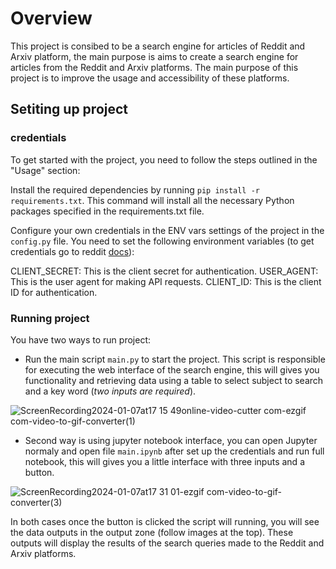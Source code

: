 # Overview
This project is consibed to be a search engine for articles of Reddit and Arxiv platform, the main purpose is  aims to create a search engine for articles from the Reddit and Arxiv platforms. The main purpose of this project is to improve the usage and accessibility of these platforms.

## Setiting up project
### credentials
To get started with the project, you need to follow the steps outlined in the "Usage" section:

Install the required dependencies by running `pip install -r requirements.txt`. This command will install all the necessary Python packages specified in the requirements.txt file.

Configure your own credentials in the ENV vars settings of the project in the `config.py` file. You need to set the following environment variables (to get credentials go to reddit [docs](https://praw.readthedocs.io/en/stable/getting_started/authentication.html)):

CLIENT_SECRET: This is the client secret for authentication.
USER_AGENT: This is the user agent for making API requests.
CLIENT_ID: This is the client ID for authentication.

### Running project
You have two ways to run project:
- Run the main script `main.py` to start the project. This script is responsible for executing the web interface of the search engine, this will gives you  functionality and retrieving data using a table to select subject to search and a key word (*two inputs are required*).



![ScreenRecording2024-01-07at17 15 49online-video-cutter com-ezgif com-video-to-gif-converter(1)](https://github.com/jdalfons/search_engine/assets/25759070/fafd475b-5529-4494-af12-86f317ac5869)


- Second way is using jupyter notebook interface, you can open Jupyter normaly and open file `main.ipynb` after set up the credentials and run full notebook, this will gives you a little interface with three inputs and a button.

![ScreenRecording2024-01-07at17 31 01-ezgif com-video-to-gif-converter(3)](https://github.com/jdalfons/search_engine/assets/25759070/121f8dcf-696f-4172-a47e-e6cb2d707bda)

In both cases once the button is clicked the script will running, you will see the data outputs in the output zone (follow images at the top). These outputs will display the results of the search queries made to the Reddit and Arxiv platforms.